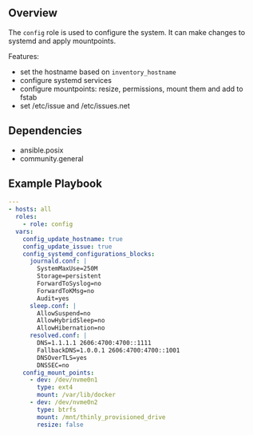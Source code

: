 ## Overview

The `config` role is used to configure the system. It can make changes to systemd and apply mountpoints.

Features:
- set the hostname based on `inventory_hostname`
- configure systemd services
- configure mountpoints: resize, permissions, mount them and add to fstab
- set /etc/issue and /etc/issues.net

## Dependencies

- ansible.posix
- community.general

## Example Playbook

```yaml
---
- hosts: all
  roles:
    - role: config
  vars:
    config_update_hostname: true
    config_update_issue: true
    config_systemd_configurations_blocks:
      journald.conf: |
        SystemMaxUse=250M
        Storage=persistent
        ForwardToSyslog=no
        ForwardToKMsg=no
        Audit=yes
      sleep.conf: |
        AllowSuspend=no
        AllowHybridSleep=no
        AllowHibernation=no
      resolved.conf: |
        DNS=1.1.1.1 2606:4700:4700::1111
        FallbackDNS=1.0.0.1 2606:4700:4700::1001
        DNSOverTLS=yes
        DNSSEC=no
    config_mount_points:
      - dev: /dev/nvme0n1
        type: ext4
        mount: /var/lib/docker
      - dev: /dev/nvme0n2
        type: btrfs
        mount: /mnt/thinly_provisioned_drive
        resize: false
```